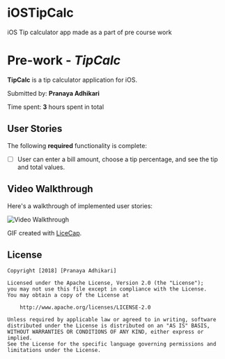 # iOSTipCalc
iOS Tip calculator app made as a part of pre course work
# Pre-work - *TipCalc*

**TipCalc** is a tip calculator application for iOS.

Submitted by: **Pranaya Adhikari**

Time spent: **3** hours spent in total

## User Stories

The following **required** functionality is complete:

* [ ] User can enter a bill amount, choose a tip percentage, and see the tip and total values.

## Video Walkthrough 

Here's a walkthrough of implemented user stories:

<img src='https://imgur.com/8rPoIlP.gif' title='Video Walkthrough' width='' alt='Video Walkthrough' />

GIF created with [LiceCap](http://www.cockos.com/licecap/).


## License

    Copyright [2018] [Pranaya Adhikari]

    Licensed under the Apache License, Version 2.0 (the "License");
    you may not use this file except in compliance with the License.
    You may obtain a copy of the License at

        http://www.apache.org/licenses/LICENSE-2.0

    Unless required by applicable law or agreed to in writing, software
    distributed under the License is distributed on an "AS IS" BASIS,
    WITHOUT WARRANTIES OR CONDITIONS OF ANY KIND, either express or implied.
    See the License for the specific language governing permissions and
    limitations under the License.
